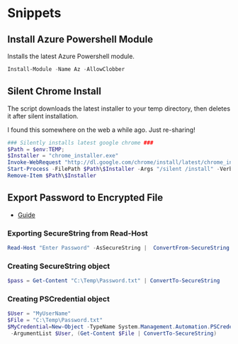 # Snippets
## Install Azure Powershell Module
Installs the latest Azure Powershell module.
```powershell
Install-Module -Name Az -AllowClobber
```
## Silent Chrome Install
The script downloads the latest installer to your temp directory, then deletes it after silent installation.

I found this somewhere on the web a while ago. Just re-sharing!

```powershell
### Silently installs latest google chrome ###
$Path = $env:TEMP;
$Installer = "chrome_installer.exe"
Invoke-WebRequest "http://dl.google.com/chrome/install/latest/chrome_installer.exe" -OutFile $Path\$Installer
Start-Process -FilePath $Path\$Installer -Args "/silent /install" -Verb RunAs -Wait
Remove-Item $Path\$Installer
```

## Export Password to Encrypted File
* [Guide](https://www.pdq.com/blog/secure-password-with-powershell-encrypting-credentials-part-1)
### Exporting SecureString from Read-Host
```powershell
Read-Host "Enter Password" -AsSecureString |  ConvertFrom-SecureString | Out-File "C:\Temp\Password.txt"
```
### Creating SecureString object
```powershell
$pass = Get-Content "C:\Temp\Password.txt" | ConvertTo-SecureString
```
### Creating PSCredential object
```powershell
$User = "MyUserName"
$File = "C:\Temp\Password.txt"
$MyCredential=New-Object -TypeName System.Management.Automation.PSCredential `
 -ArgumentList $User, (Get-Content $File | ConvertTo-SecureString)
```